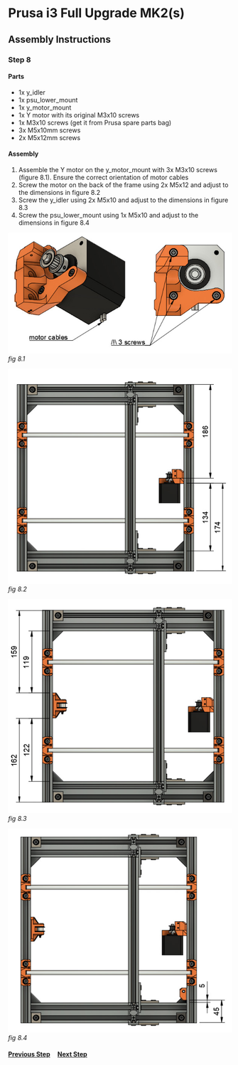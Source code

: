 # Prusa i3 Full Upgrade MK2(s)

## Assembly Instructions

### Step 8

#### Parts  

* 1x y_idler
* 1x psu_lower_mount
* 1x y_motor_mount
* 1x Y motor with its original M3x10 screws
* 1x M3x10 screws (get it from Prusa spare parts bag)
* 3x M5x10mm screws
* 2x M5x12mm screws

#### Assembly

1. Assemble the Y motor on the y_motor_mount with 3x M3x10 screws (figure 8.1). Ensure the correct orientation of motor cables
1. Screw the motor on the back of the frame using 2x M5x12 and adjust to the dimensions in figure 8.2
1. Screw the y_idler using 2x M5x10 and adjust to the dimensions in figure 8.3
1. Screw the psu_lower_mount using 1x M5x10 and adjust to the dimensions in figure 8.4


![](img/fig8.1.jpg)\
*fig 8.1*

![](img/fig8.2.jpg)\
*fig 8.2*

![](img/fig8.3.jpg)\
*fig 8.3*

![](img/fig8.4.jpg)\
*fig 8.4*

#### [Previous Step](step07.md) &nbsp;&nbsp;&nbsp; [Next Step](step09.md)
